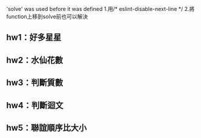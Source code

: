 'solve' was used before it was defined
1.用/* eslint-disable-next-line */
2.將function上移到solve前也可以解決



## hw1：好多星星

## hw2：水仙花數

## hw3：判斷質數

## hw4：判斷迴文

## hw5：聯誼順序比大小
